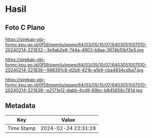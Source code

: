 # Hasil

## Foto C Plano

https://sirekap-obj-formc.kpu.go.id/0f59/pemilu/ppwp/64/03/05/10/07/6403051007010-20240214-221832--3e9ab2e8-744a-4903-b9aa-3674b10bf3e5.jpg

https://sirekap-obj-formc.kpu.go.id/0f59/pemilu/ppwp/64/03/05/10/07/6403051007010-20240214-221836--998391c8-d2b9-421b-a1b9-cba4834cdba7.jpg

https://sirekap-obj-formc.kpu.go.id/0f59/pemilu/ppwp/64/03/05/10/07/6403051007010-20240214-221839--e2171e12-dabb-4cd9-89bc-b845856c781d.jpg


## Metadata

| Key        | Value               |
| ---------- | ------------------- |
| Time Stamp | 2024-02-24 22:31:28 |



